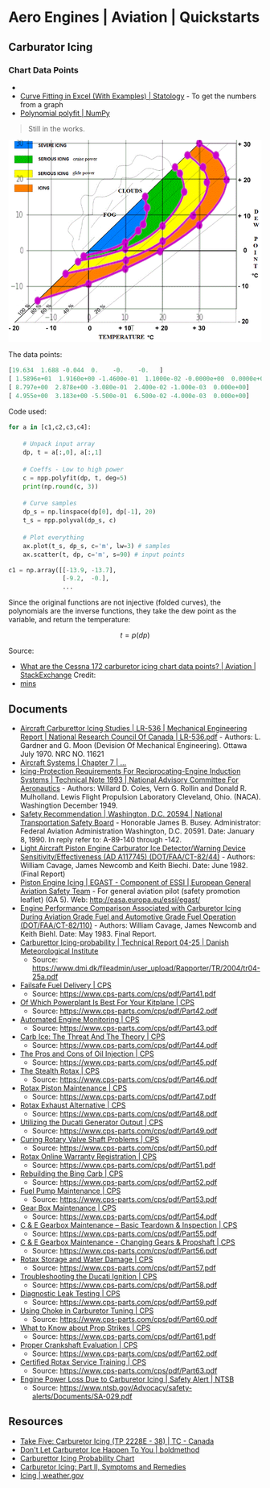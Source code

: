 # Aero Engines | Aviation | Quickstarts

## Carburator Icing
### Chart Data Points
- 
- [Curve Fitting in Excel (With Examples) | Statology](https://www.statology.org/curve-fitting-in-excel/) - To get the numbers from a graph
- [Polynomial polyfit | NumPy](https://numpy.org/doc/stable/reference/generated/numpy.polynomial.polynomial.polyfit.html)

> Still in the works.

![](./assets/8Ijnk.png)

The data points: 

```python
[19.634  1.688 -0.044  0.    -0.    -0.   ]
[ 1.5896e+01  1.9160e+00 -1.4600e-01  1.1000e-02 -0.0000e+00  0.0000e+00]
[ 8.797e+00  2.878e+00 -3.080e-01  2.400e-02 -1.000e-03  0.000e+00]
[ 4.955e+00  3.183e+00 -5.500e-01  6.500e-02 -4.000e-03  0.000e+00]
```

Code used: 

```python
for a in [c1,c2,c3,c4]:

    # Unpack input array
    dp, t = a[:,0], a[:,1]

    # Coeffs - Low to high power
    c = npp.polyfit(dp, t, deg=5)
    print(np.round(c, 3))

    # Curve samples
    dp_s = np.linspace(dp[0], dp[-1], 20)
    t_s = npp.polyval(dp_s, c)
    
    # Plot everything
    ax.plot(t_s, dp_s, c='m', lw=3) # samples
    ax.scatter(t, dp, c='m', s=90) # input points
```


```python
c1 = np.array([[-13.9, -13.7],
               [-9.2,  -0.],
               ...
```

Since the original functions are not injective (folded curves), the polynomials are the inverse functions, they take the dew point as the variable, and return the temperature: 
```math
t=p(dp)
```

Source: 
- [What are the Cessna 172 carburetor icing chart data points? | Aviation | StackExchange](https://aviation.stackexchange.com/questions/104108/what-are-the-cessna-172-carburetor-icing-chart-data-points)
Credit: 
- [mins](https://aviation.stackexchange.com/users/3201/mins)

## Documents
- [Aircraft Carburettor Icing Studies | LR-536 | Mechanical Engineering Report | National Research Council Of Canada | LR-536.pdf](./Documents/LR-536.pdf) - Authors: L. Gardner and G. Moon (Devision Of Mechanical Engineering). Ottawa July 1970. NRC NO. 11621
- [Aircraft Systems | Chapter 7 | ...](./Documents/09_phak_ch7.pdf)
- [Icing-Protection Requirements For Reciprocating-Engine Induction Systems | Technical Note 1993 | National Advisory Committee For Aeronautics](./Documents/19930082741.pdf) - Authors: Willard D. Coles, Vern G. Rollin and Donald R. Mulholland. Lewis Flight Propulsion Laboratory Cleveland, Ohio. (NACA). Washingtion December 1949.
- [Safety Recommendation | Washington, D.C. 20594 | National Transportation Safety Board](./Documents/900108NtsbRecCarbHeat.pdf) - Honorable James B. Busey. Administrator: Federal Aviation Administration Washington, D.C. 20591. Date: January 8, 1990. In reply refer to: A-89-140 through -142.
- [Light Aircraft Piston Engine Carburator Ice Detector/Warning Device Sensitivity/Effectiveness (AD A117745) (DOT/FAA/CT-82/44)](./Documents/ADA117745.pdf) - Authors: William Cavage, James Newcomb and Keith Biechi. Date: June 1982. (Final Report)
- [Piston Engine Icing | EGAST - Component of ESSI | European General Aviation Safety Team](./Documents/EGAST_GA5-Piston-Engine-Icing-final.pdf) - For general aviation pilot (safety promotion leaflet) (GA 5). Web: http://easa.europa.eu/essi/egast/
- [Engine Performance Comparison Associated with Carburetor Icing During Aviation Grade Fuel and Automotive Grade Fuel Operation (DOT/FAA/CT-82/110)](./Documents/ct82110.pdf) - Authors: William Cavage, James Newcomb and Keith Biehl. Date: May 1983. Final Report.
- [Carburettor Icing-probability | Technical Report 04-25 | Danish Meteorological Institute](./Documents/tr04-25a.pdf)
  - Source: https://www.dmi.dk/fileadmin/user_upload/Rapporter/TR/2004/tr04-25a.pdf
- [Failsafe Fuel Delivery | CPS](./Documents/Part41.pdf)
  - Source: https://www.cps-parts.com/cps/pdf/Part41.pdf
- [Of Which Powerplant Is Best For Your Kitplane | CPS](./Documents/Part42.pdf)
  - Source: https://www.cps-parts.com/cps/pdf/Part42.pdf
- [Automated Engine Monitoring | CPS](./Documents/Part43.pdf)
  - Source: https://www.cps-parts.com/cps/pdf/Part43.pdf
- [Carb Ice: The Threat And The Theory | CPS](./Documents/Part44.pdf)
  - Source: https://www.cps-parts.com/cps/pdf/Part44.pdf
- [The Pros and Cons of Oil Injection | CPS](./Documents/Part45.pdf)
  - Source: https://www.cps-parts.com/cps/pdf/Part45.pdf
- [The Stealth Rotax | CPS](./Documents/Part46.pdf)
  - Source: https://www.cps-parts.com/cps/pdf/Part46.pdf
- [Rotax Piston Maintenance | CPS](./Documents/Part47.pdf)
  - Source: https://www.cps-parts.com/cps/pdf/Part47.pdf
- [Rotax Exhaust Alternative | CPS](./Documents/Part48.pdf)
  - Source: https://www.cps-parts.com/cps/pdf/Part48.pdf
- [Utilizing the Ducati Generator Output | CPS](./Documents/Part49.pdf)
  - Source: https://www.cps-parts.com/cps/pdf/Part49.pdf
- [Curing Rotary Valve Shaft Problems | CPS](./Documents/Part50.pdf)
  - Source: https://www.cps-parts.com/cps/pdf/Part50.pdf
- [Rotax Online Warranty Registration | CPS](./Documents/Part51.pdf)
  - Source: https://www.cps-parts.com/cps/pdf/Part51.pdf
- [Rebuilding the Bing Carb | CPS](./Documents/Part52.pdf)
  - Source: https://www.cps-parts.com/cps/pdf/Part52.pdf
- [Fuel Pump Maintenance | CPS](./Documents/Part53.pdf)
  - Source: https://www.cps-parts.com/cps/pdf/Part53.pdf
- [Gear Box Maintenance | CPS](./Documents/Part54.pdf)
  - Source: https://www.cps-parts.com/cps/pdf/Part54.pdf
- [C & E Gearbox Maintenance – Basic Teardown & Inspection | CPS](./Documents/Part55.pdf)
  - Source: https://www.cps-parts.com/cps/pdf/Part55.pdf
- [ C & E Gearbox Maintenance - Changing Gears & Propshaft | CPS](./Documents/Part56.pdf)
  - Source: https://www.cps-parts.com/cps/pdf/Part56.pdf
- [Rotax Storage and Water Damage | CPS](./Documents/Part57.pdf)
  - Source: https://www.cps-parts.com/cps/pdf/Part57.pdf
- [Troubleshooting the Ducati Ignition | CPS](./Documents/Part58.pdf)
  - Source: https://www.cps-parts.com/cps/pdf/Part58.pdf
- [Diagnostic Leak Testing | CPS](./Documents/Part59.pdf)
  - Source: https://www.cps-parts.com/cps/pdf/Part59.pdf
- [Using Choke in Carburetor Tuning | CPS](./Documents/Part60.pdf)
  - Source: https://www.cps-parts.com/cps/pdf/Part60.pdf
- [What to Know about Prop Strikes | CPS](./Documents/Part61.pdf)
  - Source: https://www.cps-parts.com/cps/pdf/Part61.pdf
- [Proper Crankshaft Evaluation | CPS](./Documents/Part62.pdf)
  - Source: https://www.cps-parts.com/cps/pdf/Part62.pdf
- [Certified Rotax Service Training | CPS](./Documents/Part63.pdf)
  - Source: https://www.cps-parts.com/cps/pdf/Part63.pdf
- [Engine Power Loss Due to Carburetor Icing | Safety Alert | NTSB](./Documents/SA-029.pdf)
  - Source: https://www.ntsb.gov/Advocacy/safety-alerts/Documents/SA-029.pdf

## Resources
- [Take Five: Carburetor Icing (TP 2228E - 38) | TC - Canada](https://tc.canada.ca/en/aviation/publications/take-fivefor-safety-tp-2228/take-five-carburetor-icing-tp-2228e-38)
- [Don't Let Carburetor Ice Happen To You | boldmethod](https://www.boldmethod.com/learn-to-fly/aircraft-systems/dont-let-carb-ice-happen-to-you/)
- [Carburettor Icing Probability Chart](https://www.casa.gov.au/sites/default/files/2022-10/carburettor-icing-probability-chart.pdf)
- [Carburetor Icing: Part II, Symptoms and Remedies](http://www.principalair.ca/article%20-%20icing2.htm)
- [Icing | weather.gov](https://www.weather.gov/source/zhu/ZHU_Training_Page/icing_stuff/icing/icing.htm)
